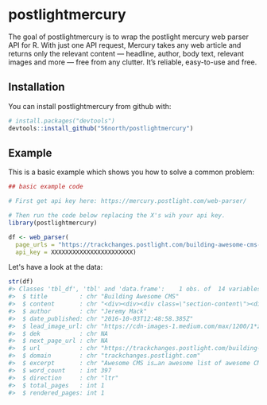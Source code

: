 
<!-- README.md is generated from README.Rmd. Please edit that file -->
postlightmercury
================

The goal of postlightmercury is to wrap the postlight mercury web parser API for R. With just one API request, Mercury takes any web article and returns only the relevant content — headline, author, body text, relevant images and more — free from any clutter. It’s reliable, easy-to-use and free.

Installation
------------

You can install postlightmercury from github with:

``` r
# install.packages("devtools")
devtools::install_github("56north/postlightmercury")
```

Example
-------

This is a basic example which shows you how to solve a common problem:

``` r
## basic example code

# First get api key here: https://mercury.postlight.com/web-parser/

# Then run the code below replacing the X's wih your api key.
library(postlightmercury)

df <- web_parser(
  page_urls = "https://trackchanges.postlight.com/building-awesome-cms-f034344d8ed",
  api_key = XXXXXXXXXXXXXXXXXXXXXXX)
```

Let's have a look at the data:

``` r
str(df)
#> Classes 'tbl_df', 'tbl' and 'data.frame':    1 obs. of  14 variables:
#>  $ title         : chr "Building Awesome CMS"
#>  $ content       : chr "<div><div><div class=\"section-content\"><div class=\"section-inner sectionLayout--insetColumn\"><figure id=\"1b95\" class=\"gr"| __truncated__
#>  $ author        : chr "Jeremy Mack"
#>  $ date_published: chr "2016-10-03T12:48:58.385Z"
#>  $ lead_image_url: chr "https://cdn-images-1.medium.com/max/1200/1*zo51eqdjJ_XSU0D8Vm8P9A.png"
#>  $ dek           : chr NA
#>  $ next_page_url : chr NA
#>  $ url           : chr "https://trackchanges.postlight.com/building-awesome-cms-f034344d8ed"
#>  $ domain        : chr "trackchanges.postlight.com"
#>  $ excerpt       : chr "Awesome CMS is…an awesome list of awesome CMSes. It’s on GitHub, so anyone can add to it via a pull request."
#>  $ word_count    : int 397
#>  $ direction     : chr "ltr"
#>  $ total_pages   : int 1
#>  $ rendered_pages: int 1
```
